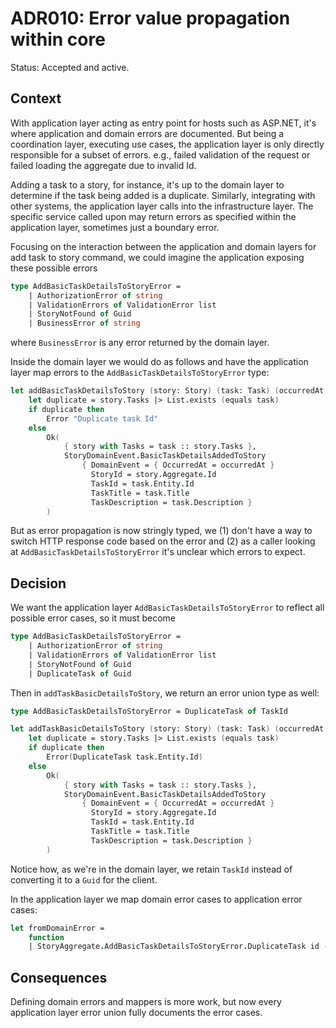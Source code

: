 # ADR010: Error value propagation within core

Status: Accepted and active.

## Context

With application layer acting as entry point for hosts such as ASP.NET, it's
where application and domain errors are documented. But being a coordination
layer, executing use cases, the application layer is only directly responsible
for a subset of errors. e.g., failed validation of the request or failed loading
the aggregate due to invalid Id.

Adding a task to a story, for instance, it's up to the domain layer to determine
if the task being added is a duplicate. Similarly, integrating with other
systems, the application layer calls into the infrastructure layer. The specific
service called upon may return errors as specified within the application layer,
sometimes just a boundary error.

Focusing on the interaction between the application and domain layers for add
task to story command, we could imagine the application exposing these possible
errors

```fsharp
type AddBasicTaskDetailsToStoryError =
    | AuthorizationError of string
    | ValidationErrors of ValidationError list
    | StoryNotFound of Guid
    | BusinessError of string
```

where `BusinessError` is any error returned by the domain layer.

Inside the domain layer we would do as follows and have the application layer
map errors to the `AddBasicTaskDetailsToStoryError` type:

```fsharp
let addBasicTaskDetailsToStory (story: Story) (task: Task) (occurredAt: DateTime) : Result<Story * StoryDomainEvent, AddBasicTaskDetailsToStoryError> =
    let duplicate = story.Tasks |> List.exists (equals task)
    if duplicate then
        Error "Duplicate task Id"
    else
        Ok(
            { story with Tasks = task :: story.Tasks },
            StoryDomainEvent.BasicTaskDetailsAddedToStory
                { DomainEvent = { OccurredAt = occurredAt }
                  StoryId = story.Aggregate.Id
                  TaskId = task.Entity.Id
                  TaskTitle = task.Title
                  TaskDescription = task.Description }
        )
```

But as error propagation is now stringly typed, we (1) don't have a way to
switch HTTP response code based on the error and (2) as a caller looking at
`AddBasicTaskDetailsToStoryError` it's unclear which errors to expect.

## Decision

We want the application layer `AddBasicTaskDetailsToStoryError` to reflect all
possible error cases, so it must become

```fsharp
type AddBasicTaskDetailsToStoryError =
    | AuthorizationError of string
    | ValidationErrors of ValidationError list
    | StoryNotFound of Guid
    | DuplicateTask of Guid
```

Then in `addTaskBasicDetailsToStory`, we return an error union type as well:

```fsharp
type AddBasicTaskDetailsToStoryError = DuplicateTask of TaskId

let addTaskBasicDetailsToStory (story: Story) (task: Task) (occurredAt: DateTime) : Result<Story * StoryDomainEvent, AddBasicTaskDetailsToStoryError> =
    let duplicate = story.Tasks |> List.exists (equals task)
    if duplicate then
        Error(DuplicateTask task.Entity.Id)
    else
        Ok(
            { story with Tasks = task :: story.Tasks },
            StoryDomainEvent.BasicTaskDetailsAddedToStory
                { DomainEvent = { OccurredAt = occurredAt }
                  StoryId = story.Aggregate.Id
                  TaskId = task.Entity.Id
                  TaskTitle = task.Title
                  TaskDescription = task.Description }
        )
```

Notice how, as we're in the domain layer, we retain `TaskId` instead of
converting it to a `Guid` for the client.

In the application layer we map domain error cases to application error cases:

```fsharp
let fromDomainError =
    function
    | StoryAggregate.AddBasicTaskDetailsToStoryError.DuplicateTask id -> DuplicateTask(TaskId.value id)
```

## Consequences

Defining domain errors and mappers is more work, but now every application layer
error union fully documents the error cases.
